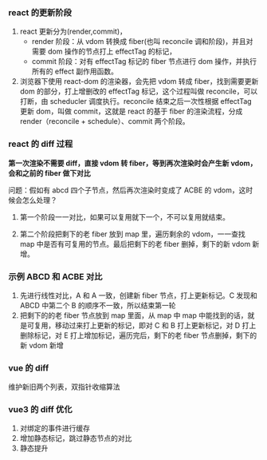 ### react 的更新阶段

1. react 更新分为(render,commit)，
   - render 阶段：从 vdom 转换成 fiber(也叫 reconcile 调和阶段)，并且对需要 dom 操作的节点打上 effectTag 的标记，
   - commit 阶段：对有 effectTag 标记的 fiber 节点进行 dom 操作，并执行所有的 effect 副作用函数。
2. 浏览器下使用 react-dom 的渲染器，会先把 vdom 转成 fiber，找到需要更新 dom 的部分，打上增删改的 effectTag 标记，这个过程叫做 reconcile，可以打断，由 scheducler 调度执行。reconcile 结束之后一次性根据 effectTag 更新 dom，叫做 commit，这就是 react 的基于 fiber 的渲染流程，分成 render（reconcile + schedule）、commit 两个阶段。

### react 的 diff 过程

**第一次渲染不需要 diff，直接 vdom 转 fiber，等到再次渲染时会产生新 vdom，会和之前的 fiber 做下对比**

问题：假如有 abcd 四个子节点，然后再次渲染时变成了 ACBE 的 vdom，这时候会怎么处理？

1. 第一个阶段一一对比，如果可以复用就下一个，不可以复用就结束。

2. 第二个阶段把剩下的老 fiber 放到 map 里，遍历剩余的 vdom，一一查找 map 中是否有可复用的节点。最后把剩下的老 fiber 删掉，剩下的新 vdom 新增。

### 示例 ABCD 和 ACBE 对比

1. 先进行线性对比，A 和 A 一致，创建新 fiber 节点，打上更新标记。C 发现和 ABCD 中第二个 B 的顺序不一致，所以结束第一轮
2. 把剩下的的老 fiber 节点放到 map 里面，从 map 中 map 中能找到的话，就是可复用，移动过来打上更新的标记，即对 C 和 B 打上更新标记，对 D 打上删除标记，对 E 打上增加标记，遍历完后，剩下的老 fiber 节点删掉，剩下的新 vdom 新增

### vue 的 diff

维护新旧两个列表，双指针收缩算法

### vue3 的 diff 优化

1. 对绑定的事件进行缓存
2. 增加静态标记，跳过静态节点的对比
3. 静态提升
